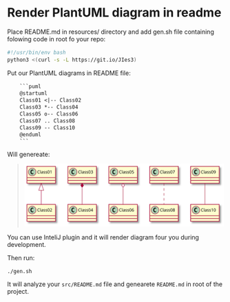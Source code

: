 # Render PlantUML diagram in readme

Place README.md in resources/ directory and add gen.sh file containing folowing code in root fo your repo: 
```bash
#!/usr/bin/env bash
python3 <(curl -s -L https://git.io/JIes3)
```

Put our PlantUML diagrams in README file: 

```
    ```puml
    @startuml
    Class01 <|-- Class02
    Class03 *-- Class04
    Class05 o-- Class06
    Class07 .. Class08
    Class09 -- Class10
    @enduml
    ```
```

Will genereate:


>![Diagram](diagrams/1.svg)


You can use InteliJ plugin and it will render diagram four you during development. 

Then run: 

```
./gen.sh
```

It will analyze your `src/README.md` file and genearete `README.md` in root of the project. 
